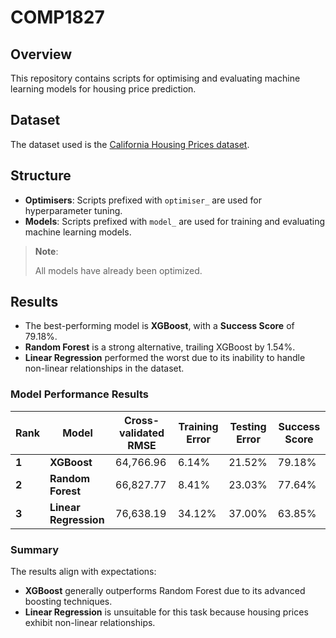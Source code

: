 # COMP1827

## Overview

This repository contains scripts for optimising and evaluating machine learning
models for housing price prediction.

## Dataset

The dataset used is the
[California Housing Prices dataset](https://www.kaggle.com/datasets/camnugent/california-housing-prices).

## Structure

- **Optimisers**: Scripts prefixed with `optimiser_` are used for hyperparameter
  tuning.
- **Models**: Scripts prefixed with `model_` are used for training and
  evaluating machine learning models.

> **Note**:
>
> All models have already been optimized.

## Results

- The best-performing model is **XGBoost**, with a **Success Score** of 79.18%.
- **Random Forest** is a strong alternative, trailing XGBoost by 1.54%.
- **Linear Regression** performed the worst due to its inability to handle
  non-linear relationships in the dataset.

### Model Performance Results

| **Rank** | **Model**             | **Cross-validated RMSE** | **Training Error** | **Testing Error** | **Success Score** |
| -------- | --------------------- | ------------------------ | ------------------ | ----------------- | ----------------- |
| **1**    | **XGBoost**           | 64,766.96                | 6.14%              | 21.52%            | 79.18%            |
| **2**    | **Random Forest**     | 66,827.77                | 8.41%              | 23.03%            | 77.64%            |
| **3**    | **Linear Regression** | 76,638.19                | 34.12%             | 37.00%            | 63.85%            |

### Summary

The results align with expectations:

- **XGBoost** generally outperforms Random Forest due to its advanced boosting
  techniques.
- **Linear Regression** is unsuitable for this task because housing prices
  exhibit non-linear relationships.
